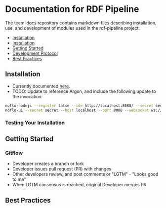 # Documentation for RDF Pipeline

The team-docs repository contains markdown files describing installation, use, and development of modules used in the rdf-pipeline project.

 * [Installation](#installation)
 * [Installation](#installation)
 * [Getting Started](#getting-started)
 * [Development Protocol](#gitflow)
 * [Best Practices](#best-practices)


## Installation

 * Currently documented [here](https://github.com/rdf-pipeline/noflo-rdf-pipeline/wiki/Installation).
 * TODO: Update to reference Argon, and include the following update to the invocation:
```bash
noflo-nodejs --register false --ide http://localhost:8080/ --secret secret --graph output.json --save-graph output.json
noflo-ui --secret secret --host localhost --port 8080 --websocket ws://localhost:3569
```
### Testing Your Installation

## Getting Started

### Gitflow

 * Developer creates a branch or fork
 * Developer issues pull request (PR) with changes
 * Other developers review, and post comments or "LGTM" - "Looks good to me"
 * When LGTM consensus is reached, original Developer merges PR

## Best Practices
